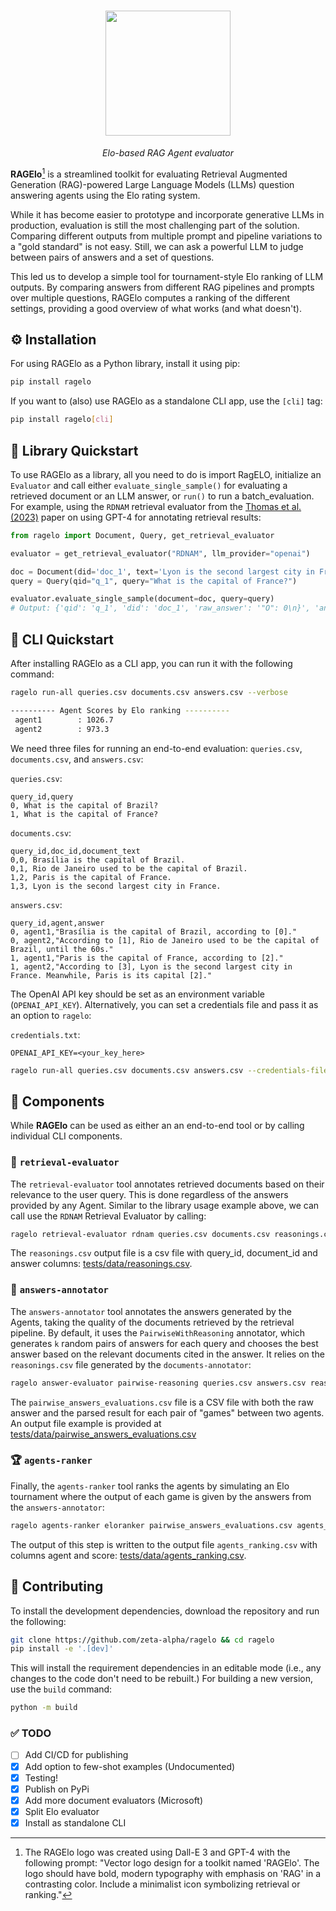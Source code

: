 
<h1 align="center">
<img style="vertical-align:middle" src="https://raw.githubusercontent.com/zetaalphavector/RAGElo/master/docs/images/RAGElo_logo.png" height="200">
</h1>

<p  align="center" >
<i> Elo-based RAG Agent evaluator </i>
</p>


**RAGElo**[^1] is a streamlined toolkit for evaluating Retrieval Augmented Generation (RAG)-powered Large Language Models (LLMs) question answering agents using the Elo rating system.

While it has become easier to prototype and incorporate generative LLMs in production, evaluation is still the most challenging part of the solution. Comparing different outputs from multiple prompt and pipeline variations to a "gold standard" is not easy. Still, we can ask a powerful LLM to judge between pairs of answers and a set of questions. 

This led us to develop a simple tool for tournament-style Elo ranking of LLM outputs. By comparing answers from different RAG pipelines and prompts over multiple questions, RAGElo computes a ranking of the different settings, providing a good overview of what works (and what doesn't). 


## ⚙️ Installation
For using RAGElo as a Python library, install it using pip:

```bash
pip install ragelo
```

If you want to (also) use RAGElo as a standalone CLI app, use the `[cli]` tag:

```bash
pip install ragelo[cli]
```
## 🚀 Library Quickstart

To use RAGElo as a library, all you need to do is import RagELO, initialize an `Evaluator` and call either `evaluate_single_sample()` for evaluating a retrieved document or an LLM answer, or `run()` to run a batch_evaluation. For example, using the `RDNAM` retrieval evaluator from the [Thomas et al. (2023)](https://arxiv.org/abs/2309.10621) paper on using GPT-4 for annotating retrieval results:

```python
from ragelo import Document, Query, get_retrieval_evaluator

evaluator = get_retrieval_evaluator("RDNAM", llm_provider="openai")

doc = Document(did='doc_1', text='Lyon is the second largest city in France.')
query = Query(qid="q_1", query="What is the capital of France?")

evaluator.evaluate_single_sample(document=doc, query=query)
# Output: {'qid': 'q_1', 'did': 'doc_1', 'raw_answer': '"O": 0\n}', 'answer': 0}
```




## 🚀 CLI Quickstart 
After installing RAGElo as a CLI app, you can run it with the following command:
```bash
ragelo run-all queries.csv documents.csv answers.csv --verbose

---------- Agent Scores by Elo ranking ----------
 agent1        : 1026.7
 agent2        : 973.3
```

We need three files for running an end-to-end evaluation: `queries.csv`, `documents.csv`, and `answers.csv`:

`queries.csv`: 
```csv
query_id,query
0, What is the capital of Brazil?
1, What is the capital of France?

```

`documents.csv`:
```csv
query_id,doc_id,document_text
0,0, Brasília is the capital of Brazil.
0,1, Rio de Janeiro used to be the capital of Brazil.
1,2, Paris is the capital of France.
1,3, Lyon is the second largest city in France.
```

`answers.csv`:
```csv
query_id,agent,answer
0, agent1,"Brasília is the capital of Brazil, according to [0]."
0, agent2,"According to [1], Rio de Janeiro used to be the capital of Brazil, until the 60s."
1, agent1,"Paris is the capital of France, according to [2]."
1, agent2,"According to [3], Lyon is the second largest city in France. Meanwhile, Paris is its capital [2]."
```

The OpenAI API key should be set as an environment variable (`OPENAI_API_KEY`). Alternatively, you can set a credentials file and pass it as an option to `ragelo`:

`credentials.txt`:
```
OPENAI_API_KEY=<your_key_here>
```

```bash
ragelo run-all queries.csv documents.csv answers.csv --credentials-file credentials.txt
```

## 🧩 Components
While **RAGElo** can be used as either an an end-to-end tool or by calling individual CLI components.

### 📜 `retrieval-evaluator`
The `retrieval-evaluator` tool annotates retrieved documents based on their relevance to the user query. This is done regardless of the answers provided by any Agent. Similar to the library usage example above, we can call use the `RDNAM` Retrieval Evaluator by calling:

```bash
ragelo retrieval-evaluator rdnam queries.csv documents.csv reasonings.csv
```
The `reasonings.csv` output file is a csv file with query_id, document_id and answer columns: [tests/data/reasonings.csv](https://github.com/zetaalphavector/RAGElo/blob/master/tests/data/reasonings.csv).

### 💬 `answers-annotator`

The `answers-annotator` tool annotates the answers generated by the Agents, taking the quality of the documents retrieved by the retrieval pipeline. By default, it uses the `PairwiseWithReasoning` annotator, which generates `k` random pairs of answers for each query and chooses the best answer based on the relevant documents cited in the answer. It relies on the `reasonings.csv` file generated by the `documents-annotator`:

```bash
ragelo answer-evaluator pairwise-reasoning queries.csv answers.csv reasonings.csv pairwise_answers_evaluations.csv
```

The `pairwise_answers_evaluations.csv` file is a CSV file with both the raw answer and the parsed result for each pair of "games" between two agents. An output file example is provided at [tests/data/pairwise_answers_evaluations.csv](https://github.com/zetaalphavector/RAGElo/blob/master/tests/data/pairwise_answers_evaluations.csv)
 
### 🏆 `agents-ranker`

Finally, the `agents-ranker` tool ranks the agents by simulating an Elo tournament where the output of each game is given by the answers from the `answers-annotator`:

```bash
ragelo agents-ranker eloranker pairwise_answers_evaluations.csv agents_ranking.csv
```
The output of this step is written to the output file `agents_ranking.csv` with columns agent and score: [tests/data/agents_ranking.csv](https://github.com/zetaalphavector/RAGElo/blob/master/tests/data/agents_ranking.csv).


## 🙋 Contributing

To install the development dependencies, download the repository and run the following:

```bash
git clone https://github.com/zeta-alpha/ragelo && cd ragelo
pip install -e '.[dev]'
```

This will install the requirement dependencies in an editable mode (i.e., any changes to the code don't need to be rebuilt.)
For building a new version, use the `build` command:

```bash
python -m build
```

### ✅ TODO
- [ ] Add CI/CD for publishing
- [x] Add option to few-shot examples (Undocumented)
- [x] Testing!
- [x] Publish on PyPi
- [x] Add more document evaluators (Microsoft)
- [x] Split Elo evaluator
- [x] Install as standalone CLI

[^1]: The RAGElo logo was created using Dall-E 3 and GPT-4 with the following prompt: "Vector logo design for a toolkit named 'RAGElo'. The logo should have bold, modern typography with emphasis on 'RAG' in a contrasting color. Include a minimalist icon symbolizing retrieval or ranking."
